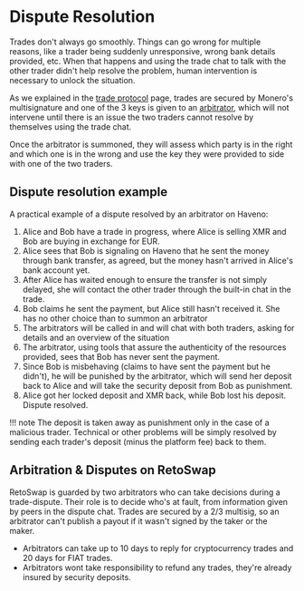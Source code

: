 # Dispute Resolution

Trades don't always go smoothly. Things can go wrong for multiple reasons, like a trader being suddenly unresponsive, wrong bank details provided, etc. When that happens and using the trade chat to talk with the other trader didn't help resolve the problem, human intervention is necessary to unlock the situation.

As we explained in the [trade protocol](trade-protocol.md) page, trades are secured by Monero's multisignature and one of the 3 keys is given to an [arbitrator](roles/arbitrators.md), which will not intervene until there is an issue the two traders cannot resolve by themselves using the trade chat.

Once the arbitrator is summoned, they will assess which party is in the right and which one is in the wrong and use the key they were provided to side with one of the two traders.

## Dispute resolution example

A practical example of a dispute resolved by an arbitrator on Haveno:

1. Alice and Bob have a trade in progress, where Alice is selling XMR and Bob are buying in exchange for EUR.
2. Alice sees that Bob is signaling on Haveno that he sent the money through bank transfer, as agreed, but the money hasn't arrived in Alice's bank account yet.
3. After Alice has waited enough to ensure the transfer is not simply delayed, she will contact the other trader through the built-in chat in the trade.
4. Bob claims he sent the payment, but Alice still hasn't received it. She has no other choice than to summon an arbitrator
5. The arbitrators will be called in and will chat with both traders, asking for details and an overview of the situation
6. The arbitrator, using tools that assure the authenticity of the resources provided, sees that Bob has never sent the payment.
7. Since Bob is misbehaving (claims to have sent the payment but he didn't), he will be punished by the arbitrator, which will send her deposit back to Alice and will take the security deposit from Bob as punishment.
8. Alice got her locked deposit and XMR back, while Bob lost his deposit. Dispute resolved.

!!! note
    The deposit is taken away as punishment only in the case of a malicious trader. Technical or other problems will be simply resolved by sending each trader's deposit (minus the platform fee) back to them.


## Arbitration & Disputes on RetoSwap

RetoSwap is guarded by two arbitrators who can take decisions during a trade-dispute. Their role is to decide who's at fault, from information given by peers in the dispute chat.
Trades are secured by a 2/3 multisig, so an arbitrator can't publish a payout if it wasn't signed by the taker or the maker.

- Arbitrators can take up to 10 days to reply for cryptocurrency trades and 20 days for FIAT trades.
- Arbitrators wont take responsibility to refund any trades, they're already insured by security deposits.
